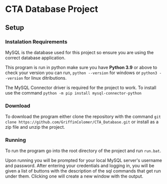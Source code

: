 # CTA Database Project
## Setup
### Instalation Requirements
MySQL is the database used for this project so ensure you are using the correct database application.

This program is run in python make sure you have **Python  3.9** or above to check your version you can run, 
`python --version`
for windows or 
`python3 --version`
for linux ditributions.

The MySQL Connector driver is required for the project to work. To install use the command 
`python -m pip install mysql-connector-python`

### Download
To download the program either clone the repository with the command
`git clone https://github.com/GriffinColomer/CTA_Database.git`
or install as a zip file and unzip the project.

### Running
To run the program go into the root directory of the project and run `run.bat`.

Upon running you will be prompted for your local MySQL server's username and password. After entering your credentials and logging in, you will be given a list of buttons with the description of the sql commands that get run under them. Clicking one will create a new window with the output.